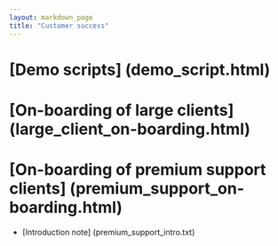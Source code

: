 ```yaml
---
layout: markdown_page
title: "Customer success"
---
```


# [Demo scripts] (demo_script.html)

# [On-boarding of large clients] (large_client_on-boarding.html)

# [On-boarding of premium support clients] (premium_support_on-boarding.html)
* [Introduction note] (premium_support_intro.txt)